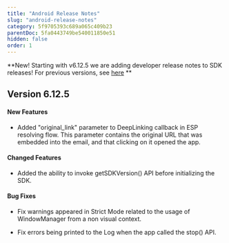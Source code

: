 ```yaml
---
title: "Android Release Notes"
slug: "android-release-notes"
category: 5f9705393c689a065c409b23
parentDoc: 5fa0443749be540011850e51
hidden: false
order: 1
---
```


**New! Starting with v6.12.5 we are adding developer release notes to SDK releases! For previous versions, see [here](https://support.appsflyer.com/hc/en-us/articles/115001256006-AppsFlyer-Android-SDK-release-notes) **

## Version 6.12.5

#### New Features

- Added "original_link" parameter to DeepLinking callback in ESP resolving flow. 
This parameter contains the original URL that was embedded into the email, and that clicking on it opened the app.

#### Changed Features

- Added the ability to invoke getSDKVersion() API before initializing the SDK.

#### Bug Fixes

- Fix warnings appeared in Strict Mode related to the usage of WindowManager from a non visual context.

- Fix errors being printed to the Log when the app called the stop() API.
